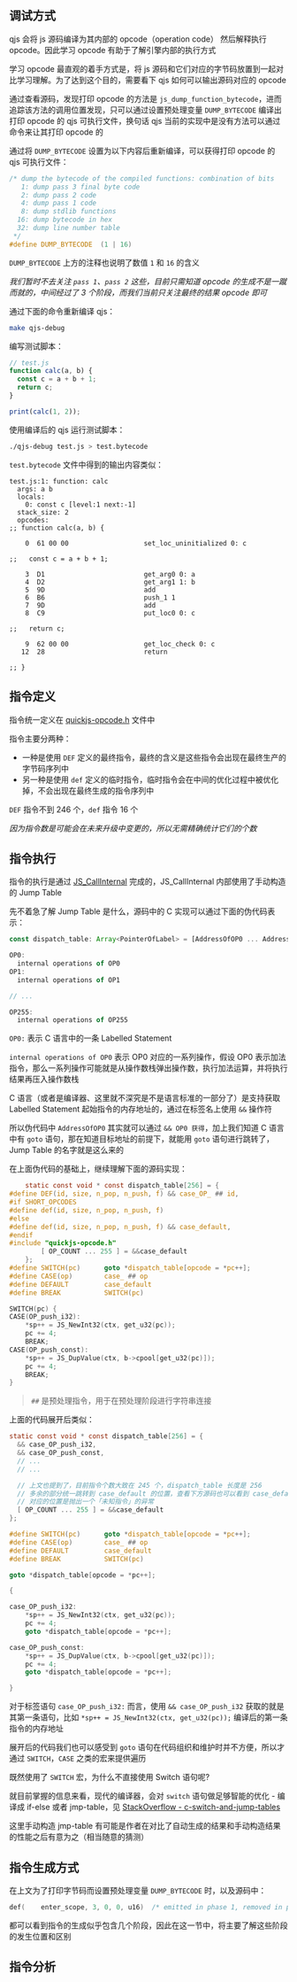 ## 调试方式

qjs 会将 js 源码编译为其内部的 opcode（operation code） 然后解释执行 opcode。因此学习 opcode 有助于了解引擎内部的执行方式

学习 opcode 最直观的着手方式是，将 js 源码和它们对应的字节码放置到一起对比学习理解。为了达到这个目的，需要看下 qjs 如何可以输出源码对应的 opcode

通过查看源码，发现打印 opcode 的方法是 `js_dump_function_bytecode`，进而追踪该方法的调用位置发现，只可以通过设置预处理变量 `DUMP_BYTECODE` 编译出打印 opcode 的 qjs 可执行文件，换句话 qjs 当前的实现中是没有方法可以通过命令来让其打印 opcode 的

通过将 `DUMP_BYTECODE` 设置为以下内容后重新编译，可以获得打印 opcode 的 qjs 可执行文件：

```c
/* dump the bytecode of the compiled functions: combination of bits
   1: dump pass 3 final byte code
   2: dump pass 2 code
   4: dump pass 1 code
   8: dump stdlib functions
  16: dump bytecode in hex
  32: dump line number table
 */
#define DUMP_BYTECODE  (1 | 16)
```

`DUMP_BYTECODE` 上方的注释也说明了数值 `1` 和 `16` 的含义

*我们暂时不去关注 `pass 1`、`pass 2` 这些，目前只需知道 opcode 的生成不是一蹴而就的，中间经过了 3 个阶段，而我们当前只关注最终的结果 opcode 即可*

通过下面的命令重新编译 qjs：

```bash
make qjs-debug
```

编写测试脚本：

```js
// test.js
function calc(a, b) {
  const c = a + b + 1;
  return c;
}

print(calc(1, 2));
```

使用编译后的 qjs 运行测试脚本：

```bash
./qjs-debug test.js > test.bytecode
```

`test.bytecode` 文件中得到的输出内容类似：

```
test.js:1: function: calc
  args: a b
  locals:
    0: const c [level:1 next:-1]
  stack_size: 2
  opcodes:
;; function calc(a, b) {

    0  61 00 00                   set_loc_uninitialized 0: c

;;   const c = a + b + 1;

    3  D1                         get_arg0 0: a
    4  D2                         get_arg1 1: b
    5  9D                         add
    6  B6                         push_1 1
    7  9D                         add
    8  C9                         put_loc0 0: c

;;   return c;

    9  62 00 00                   get_loc_check 0: c
   12  28                         return

;; }
```

## 指令定义

指令统一定义在 [quickjs-opcode.h](../quickjs-opcode.h) 文件中

指令主要分两种：

- 一种是使用 `DEF` 定义的最终指令，最终的含义是这些指令会出现在最终生产的字节码序列中
- 另一种是使用 `def` 定义的临时指令，临时指令会在中间的优化过程中被优化掉，不会出现在最终生成的指令序列中

`DEF` 指令不到 246 个，`def` 指令 16 个

*因为指令数是可能会在未来升级中变更的，所以无需精确统计它们的个数*

## 指令执行

指令的执行是通过 [JS_CallInternal](../quickjs.c#L16198) 完成的，JS_CallInternal 内部使用了手动构造的 Jump Table

先不着急了解 Jump Table 是什么，源码中的 C 实现可以通过下面的伪代码表示：

```ts
const dispatch_table: Array<PointerOfLabel> = [AddressOfOP0 ... AddressOfOP255]

OP0:
  internal operations of OP0
OP1:
  internal operations of OP1

// ...

OP255:
  internal operations of OP255
```

`OP0:` 表示 C 语言中的一条 Labelled Statement

`internal operations of OP0` 表示 OP0 对应的一系列操作，假设 OP0 表示加法指令，那么一系列操作可能就是从操作数栈弹出操作数，执行加法运算，并将执行结果再压入操作数栈

C 语言（或者是编译器、这里就不深究是不是语言标准的一部分了）是支持获取 Labelled Statement 起始指令的内存地址的，通过在标签名上使用 `&&` 操作符

所以伪代码中 `AddressOfOP0` 其实就可以通过 `&& OP0 获得`，加上我们知道 C 语言中有 `goto` 语句，那在知道目标地址的前提下，就能用 `goto` 语句进行跳转了，Jump Table 的名字就是这么来的

在上面伪代码的基础上，继续理解下面的源码实现：

```c
    static const void * const dispatch_table[256] = {
#define DEF(id, size, n_pop, n_push, f) && case_OP_ ## id,
#if SHORT_OPCODES
#define def(id, size, n_pop, n_push, f)
#else
#define def(id, size, n_pop, n_push, f) && case_default,
#endif
#include "quickjs-opcode.h"
        [ OP_COUNT ... 255 ] = &&case_default
    };
#define SWITCH(pc)      goto *dispatch_table[opcode = *pc++];
#define CASE(op)        case_ ## op
#define DEFAULT         case_default
#define BREAK           SWITCH(pc)

SWITCH(pc) {
CASE(OP_push_i32):
    *sp++ = JS_NewInt32(ctx, get_u32(pc));
    pc += 4;
    BREAK;
CASE(OP_push_const):
    *sp++ = JS_DupValue(ctx, b->cpool[get_u32(pc)]);
    pc += 4;
    BREAK;
}
```

> `##` 是预处理指令，用于在预处理阶段进行字符串连接

上面的代码展开后类似：

```c
static const void * const dispatch_table[256] = {
  && case_OP_push_i32,
  && case_OP_push_const,
  // ...
  // ...

  // 上文也提到了，目前指令个数大致在 245 个，dispatch_table 长度是 256
  // 多余的部分统一跳转到 case_default 的位置，查看下方源码也可以看到 case_default
  // 对应的位置是抛出一个「未知指令」的异常
  [ OP_COUNT ... 255 ] = &&case_default
};

#define SWITCH(pc)      goto *dispatch_table[opcode = *pc++];
#define CASE(op)        case_ ## op
#define DEFAULT         case_default
#define BREAK           SWITCH(pc)

goto *dispatch_table[opcode = *pc++];

{

case_OP_push_i32:
    *sp++ = JS_NewInt32(ctx, get_u32(pc));
    pc += 4;
    goto *dispatch_table[opcode = *pc++];

case_OP_push_const:
    *sp++ = JS_DupValue(ctx, b->cpool[get_u32(pc)]);
    pc += 4;
    goto *dispatch_table[opcode = *pc++];

}
```

对于标签语句 `case_OP_push_i32:` 而言，使用 `&& case_OP_push_i32` 获取的就是其第一条语句，比如 `*sp++ = JS_NewInt32(ctx, get_u32(pc));` 编译后的第一条指令的内存地址

展开后的代码我们也可以感受到 `goto` 语句在代码组织和维护时并不方便，所以才通过 `SWITCH`，`CASE` 之类的宏来提供遍历

既然使用了 `SWITCH` 宏，为什么不直接使用 Switch 语句呢?

就目前掌握的信息来看，现代的编译器，会对 `switch` 语句做足够智能的优化 - 编译成 if-else 或者 jmp-table，见 [StackOverflow - c-switch-and-jump-tables](https://stackoverflow.com/questions/17061967/c-switch-and-jump-tables)

这里手动构造 jmp-table 有可能是作者在对比了自动生成的结果和手动构造结果的性能之后有意为之（相当随意的猜测）

## 指令生成方式

在上文为了打印字节码而设置预处理变量 `DUMP_BYTECODE` 时，以及源码中：

```c
def(    enter_scope, 3, 0, 0, u16)  /* emitted in phase 1, removed in phase 2 */
```

都可以看到指令的生成似乎包含几个阶段，因此在这一节中，将主要了解这些阶段的发生位置和区别

## 指令分析
